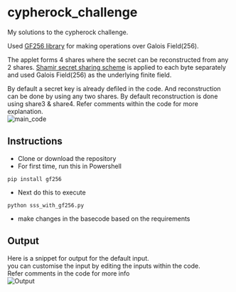 # cypherock_challenge
My solutions to the cypherock challenge.

Used [GF256 library](https://gf256.readthedocs.io/en/stable/) for making operations over Galois Field(256).

The applet forms 4 shares where the secret can be reconstructed from any 2 shares. [Shamir secret sharing scheme](https://en.wikipedia.org/wiki/Shamir%27s_Secret_Sharing) is applied to each byte separately and used Galois Field(256) as the underlying finite field.

By default a secret key is already defiled in the code.
And reconstruction can be done by using any two shares. By default reconstruction is done using share3 & share4.
Refer comments within the code for more explanation.<br>
![main_code]()

## Instructions
- Clone or download the repository
- For first time, run this in Powershell
```
pip install gf256
```
- Next do this to execute
```
python sss_with_gf256.py
```
- make changes in the basecode based on the requirements
## Output
Here is a snippet for output for the default input.<br>
you can customise the input by editing the inputs within the code.<br>
Refer comments in the code for more info<br>
![Output]()
